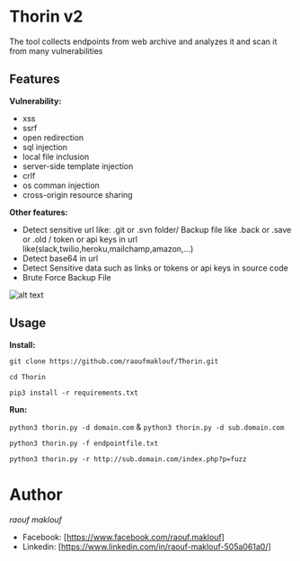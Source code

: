 # Thorin v2
The tool collects endpoints from web archive and analyzes it and scan it from many vulnerabilities
## Features 
**Vulnerability:** 
* xss 
* ssrf
* open redirection 
* sql injection  
* local file inclusion 
* server-side template injection 
* crlf 
* os comman injection  
* cross-origin resource sharing

**Other features:**
* Detect sensitive url like: .git or .svn folder/ Backup file like .back or .save or .old / token or api keys in url  like(slack,twilio,heroku,mailchamp,amazon,...)
* Detect base64 in url 
* Detect Sensitive data such as links or tokens or api keys in source code
* Brute Force Backup File

![alt text](https://github.com/raoufmaklouf/Thorin/blob/master/pictures/Screenshot%20at%202021-01-31%2015-04-16.png)

## Usage
**Install:**

`git clone https://github.com/raoufmaklouf/Thorin.git`

`cd Thorin`

`pip3 install -r requirements.txt
`

**Run:**

`python3 thorin.py -d domain.com` & `python3 thorin.py -d sub.domain.com`


 `python3 thorin.py -f endpointfile.txt`
 
 
 `python3 thorin.py -r http://sub.domain.com/index.php?p=fuzz`



# **Author** #
*raouf maklouf*
* Facebook: [https://www.facebook.com/raouf.maklouf]
* Linkedin: [https://www.linkedin.com/in/raouf-maklouf-505a061a0/]
